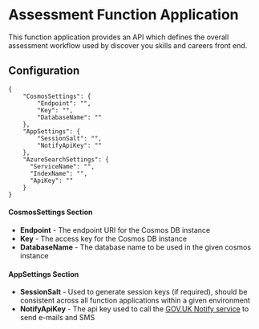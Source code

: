 # Assessment Function Application


This function application provides an API which defines the overall assessment workflow used by discover you skills and careers front end.

## Configuration

    {
        "CosmosSettings": {
            "Endpoint": "",
            "Key": "",
            "DatabaseName": ""
        },
        "AppSettings": {
            "SessionSalt": "",
            "NotifyApiKey": ""
        },
        "AzureSearchSettings": {
          "ServiceName": "",
          "IndexName": "",
          "ApiKey": ""
        }
    }

#### CosmosSettings Section

* **Endpoint** - The endpoint URI for the Cosmos DB instance
* **Key** - The access key for the Cosmos DB instance
* **DatabaseName** - The database name to be used in the given cosmos instance

#### AppSettings Section

* **SessionSalt** - Used to generate session keys (if required), should be consistent across all function applications within a given environment
* **NotifyApiKey** - The api key used to call the [GOV.UK Notify service](https://docs.notifications.service.gov.uk/net.html#net-client-documentation) to send e-mails and SMS 